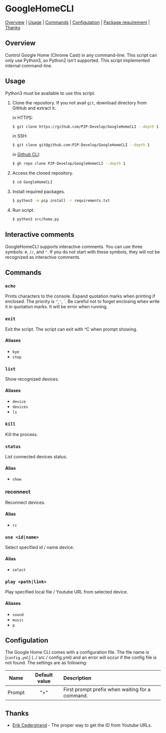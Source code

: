 # GoogleHomeCLI

[Overview](#overview) | [Usage](#usage) | [Commands](#commands) | [Configulation](#configulation) | [Package requirement](../requirements.txt) | [Thanks](#thanks)

## Overview

Control Google Home (Chrome Cast) in any command-line.
This script can only use Python3, so Python2 isn't supported.
This script implemented internal command-line.

## Usage

Python3 must be available to use this script.

1. Clone the repository.
   If you not avail `git`, download directory from GitHub and extract it.

    in HTTPS:

    ```bash
    $ git clone https://github.com/P2P-Develop/GoogleHomeCLI --depth 1
    ```

    in SSH:

    ```bash
    $ git clone git@github.com:P2P-Develop/GoogleHomeCLI --depth 1
    ```

    in [Github CLI](https://github.com/cli/cli):

    ```bash
    $ gh repo clone P2P-Develop/GoogleHomeCLI --depth 1
    ```

2. Access the cloned repository.

    ```bash
    $ cd GoogleHomeCLI
    ```

3. Install required packages.

    ```bash
    $ python3 -m pip install -r requirements.txt
    ```

4. Run script.
    ```bash
    $ python3 src/home.py
    ```

## Interactive comments

GoogleHomeCLI supports interactive comments.
You can use three symbols: `#`, `//`, and `"`.
If you do not start with these symbols, they will not be recognized as interactive comments.

## Commands

### `echo`

Prints characters to the console.
Expand quotation marks when printing if enclosed. The priority is `"`,`'`, \`.
Be careful not to forget enclosing when write it in quotation marks. It will be error when running.

### `exit`

Exit the script.
The script can exit with ^C when prompt showing.

#### Aliases

-   `bye`
-   `stop`

### `list`

Show recognized devices.

#### Aliases

-   `device`
-   `devices`
-   `ls`

### `kill`

Kill the process.

### `status`

List connected devices status.

#### Alias

-   `show`

### reconnect

Reconnect devices.

#### Alias

-   `rc`

### `use <id|name>`

Select specified id / name device.

#### Alias

-   `select`

### `play <path|link>`

Play specified local file / Youtube URL from selected device.

#### Aliases

-   `sound`
-   `music`
-   `p`

## Configulation

The Google Home CLI comes with a configuration file.
The file name is [`config.yml`] (../ src / config.yml) and an error will occur if the config file is not found.
The settings are as following:

|  Name  | Default value | Description                                     |
| :----: | :-----------: | :---------------------------------------------- |
| Prompt |      ">"      | First prompt prefix when waiting for a command. |

## Thanks

-   [Erik Cederstrand](https://stackoverflow.com/questions/4356538/how-can-i-extract-video-id-from-youtubes-link-in-python) - The proper way to get the ID from Youtube URLs.
